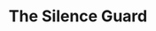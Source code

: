---
title: "The Silence Guard"
description: "This piece was born from a fascination with ceremonial discipline and the iconic aesthetic of the British royal guards. Against a vibrant red background, five figures align like notes in a visual score: rigid, symmetrical, almost meditative. Their presence needs no words—they are symbol, ritual, history. With simple strokes and a limited palette, I aim to capture the solemnity of the everyday when it becomes art."
image: "@assets/projects/1.webp"
---